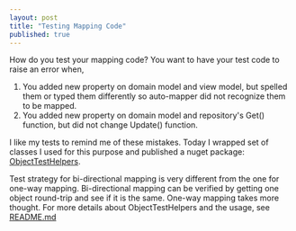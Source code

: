 ```yaml
---
layout: post
title: "Testing Mapping Code"
published: true
---
```


How do you test your mapping code? You want to have your test code to raise an error when,

1. You added new property on domain model and view model, but spelled them or typed them differently so auto-mapper did not recognize them to be mapped.
2. You added new property on domain model and repository's Get() function, but did not change Update() function.

I like my tests to remind me of these mistakes. Today I wrapped set of classes I used for this purpose and published a nuget package: [ObjectTestHelpers](https://www.nuget.org/packages/ObjectTestHelpers/).

Test strategy for bi-directional mapping is very different from the one for one-way mapping. Bi-directional mapping can be verified by getting one object round-trip and see if it is the same. One-way mapping takes more thought. For more details about ObjectTestHelpers and the usage, see [README.md](https://github.com/kennethchoe/ObjectTestHelpers/blob/master/README.md)
